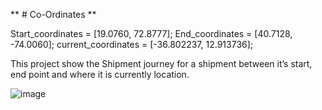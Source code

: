 ** # Co-Ordinates **

Start_coordinates = [19.0760, 72.8777];
End_coordinates = [40.7128, -74.0060];
current_coordinates = [-36.802237, 12.913736];

This project show the Shipment journey for a shipment between it’s start, end point and where it is currently location.

![image](https://github.com/user-attachments/assets/860e5611-3fd8-4ed4-a33b-d0b0c654c846)
    
